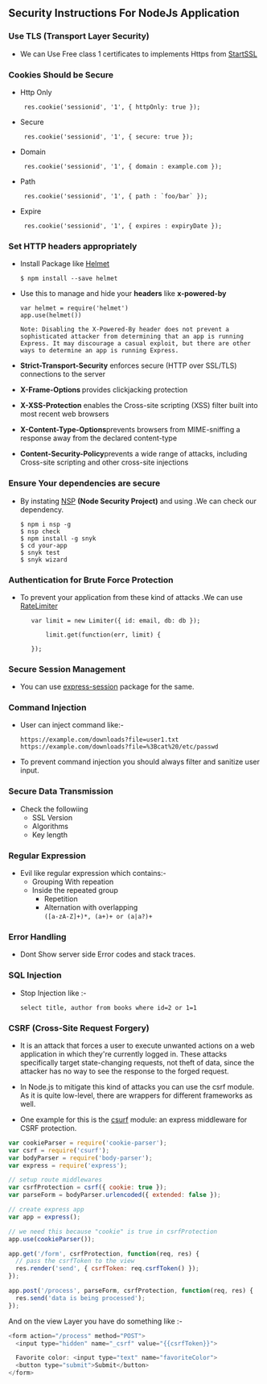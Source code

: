 <h2>Security Instructions For NodeJs Application</h2>

<h3>Use TLS (Transport Layer Security)</h3>
  
  * We can Use Free class 1 certificates to implements Https from [StartSSL](http://www.startssl.com/)

<h3>Cookies Should be Secure</h3>
   
   * Http Only
          
          res.cookie('sessionid', '1', { httpOnly: true }); 
   * Secure 
   
          res.cookie('sessionid', '1', { secure: true }); 
   * Domain
   
          res.cookie('sessionid', '1', { domain : example.com });
   * Path 
   
          res.cookie('sessionid', '1', { path : `foo/bar` });
   * Expire
    
          res.cookie('sessionid', '1', { expires : expiryDate });
      
<h3>Set HTTP headers appropriately</h3>

   * Install Package like [Helmet](https://www.npmjs.com/package/helmet)
     
         $ npm install --save helmet
   * Use this to manage and hide your <b>headers</b> like <b>x-powered-by</b>  
        
         var helmet = require('helmet')
         app.use(helmet())

      `Note: Disabling the X-Powered-By header does not prevent a sophisticated attacker from determining that an app is running Express. It may discourage a casual exploit, but there are other ways to determine an app is running Express.`    
   
   * <b>Strict-Transport-Security</b> enforces secure (HTTP over SSL/TLS) connections to the server
   * <b>X-Frame-Options </b> provides clickjacking protection
   * <b>X-XSS-Protection</b> enables the Cross-site scripting (XSS) filter built into most recent web browsers
   * <b>X-Content-Type-Options</b>prevents browsers from MIME-sniffing a response away from the declared content-type
   * <b>Content-Security-Policy</b>prevents a wide range of attacks, including Cross-site scripting and other cross-site injections
   
 <h3>Ensure Your dependencies are secure  </h3> 
 
  * By instating [NSP](https://www.npmjs.com/package/nsp) <b>(Node Security Project)</b> and using .We can check our dependency.<br> 
           
        $ npm i nsp -g
        $ nsp check
        $ npm install -g snyk
        $ cd your-app
        $ snyk test
        $ snyk wizard
   
<h3> Authentication for Brute Force Protection</h3> 
   
   * To prevent your application from these kind of attacks .We can use [RateLimiter](https://www.npmjs.com/package/ratelimiter)  
     
            var limit = new Limiter({ id: email, db: db });
     
                limit.get(function(err, limit) {
     
            });
     
<h3> Secure Session Management</h3> 

  * You can use [express-session](https://www.npmjs.com/package/express-session) package for the same.

<h3> Command Injection </h3> 

  * User can inject command like:-
  

        https://example.com/downloads?file=user1.txt
        https://example.com/downloads?file=%3Bcat%20/etc/passwd
 
  * To prevent command injection you should always filter and sanitize user input.
  
  
<h3> Secure Data Transmission</h3> 

 * Check the followiing
   - SSL Version
   - Algorithms
   - Key length

<h3> Regular Expression </h3> 

 * Evil like regular expression which contains:-
   - Grouping With repeation
   - Inside the repeated group
     - Repetition
     - Alternation with overlapping<br>
      `([a-zA-Z]+)*, (a+)+ or (a|a?)+`
      
      
<h3> Error Handling</h3> 
   
   - Dont Show server side Error codes and stack traces.
   
<h3> SQL Injection</h3> 

  * Stop Injection like :-
  
        select title, author from books where id=2 or 1=1
   
<h3> CSRF (Cross-Site Request Forgery)</h3>  

  * It is an attack that forces a user to execute unwanted actions on a web application in which they're currently logged in. These attacks specifically target state-changing requests, not theft of data, since the attacker has no way to see the response to the forged request.
  
  * In Node.js to mitigate this kind of attacks you can use the csrf module. As it is quite low-level, there are wrappers for different frameworks as well.
  
  * One example for this is the [csurf](https://www.npmjs.com/package/csurf) module: an express middleware for CSRF protection.
  
  ````javascript
  var cookieParser = require('cookie-parser');  
  var csrf = require('csurf');  
  var bodyParser = require('body-parser');  
  var express = require('express');
  
  // setup route middlewares 
  var csrfProtection = csrf({ cookie: true });  
  var parseForm = bodyParser.urlencoded({ extended: false });
  
  // create express app 
  var app = express();
  
  // we need this because "cookie" is true in csrfProtection 
  app.use(cookieParser());
  
  app.get('/form', csrfProtection, function(req, res) {  
    // pass the csrfToken to the view 
    res.render('send', { csrfToken: req.csrfToken() });
  });
  
  app.post('/process', parseForm, csrfProtection, function(req, res) {  
    res.send('data is being processed');
  });
  ````
  
  
  And on the view Layer you have do something like :-
  
  ````javascript
  <form action="/process" method="POST">  
    <input type="hidden" name="_csrf" value="{{csrfToken}}">
  
    Favorite color: <input type="text" name="favoriteColor">
    <button type="submit">Submit</button>
  </form> 
  ````